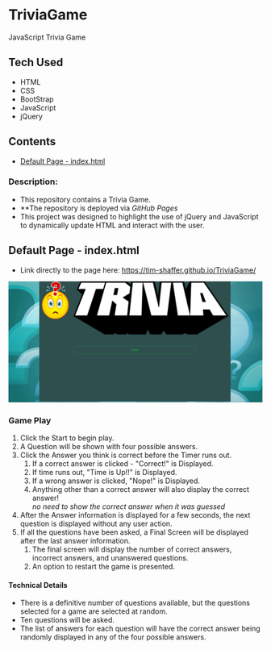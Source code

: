 # TriviaGame
JavaScript Trivia Game

## Tech Used
* HTML
* CSS
* BootStrap
* JavaScript
* jQuery

## Contents
* [Default Page - index.html](https://github.com/Tim-Shaffer/TriviaGame#default-page---indexhtml)

### Description:
* This repository contains a Trivia Game.
* **The repository is deployed via *GitHub Pages* 
* This project was designed to highlight the use of jQuery and JavaScript to dynamically update HTML and interact with the user.

## Default Page - index.html
* Link directly to the page here:  https://tim-shaffer.github.io/TriviaGame/

![Image of Default Page Screenshot](/assets/images/Start_Screen.jpg)

### Game Play

1. Click the Start to begin play.
1. A Question will be shown with four possible answers.
1. Click the Answer you think is correct before the Timer runs out.
	1. If a correct answer is clicked - "Correct!" is Displayed.
	1. If time runs out, "Time is Up!!" is Displayed. 
	1. If a wrong answer is clicked, "Nope!" is Displayed.
    1. Anything other than a correct answer will also display the correct answer!  
        *no need to show the correct answer when it was guessed*
1. After the Answer information is displayed for a few seconds, the next question is displayed without any user action.
1. If all the questions have been asked, a Final Screen will be displayed after the last answer information.
	1. The final screen will display the number of correct answers, incorrect answers, and unanswered questions. 
    1. An option to restart the game is presented.

#### Technical Details
* There is a definitive number of questions available, but the questions selected for a game are selected at random.
* Ten questions will be asked.
* The list of answers for each question will have the correct answer being randomly displayed in any of the four possible answers.





